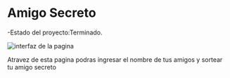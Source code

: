 <h1>Amigo Secreto </h1>

-Estado del proyecto:Terminado.

![interfaz de la pagina](https://github.com/user-attachments/assets/ef0e9ee9-bf07-419e-a097-225c560aa16d)
<p>Atravez de esta pagina podras ingresar el nombre de tus amigos y sortear tu amigo secreto</p>
